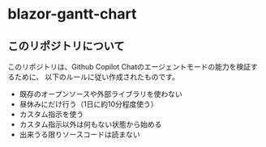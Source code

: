 # blazor-gantt-chart
## このリポジトリについて
このリポジトリは、Github Copilot Chatのエージェントモードの能力を検証するために、
以下のルールに従い作成されたものです。

- 既存のオープンソースや外部ライブラリを使わない
- 昼休みにだけ行う（1日に約10分程度使う）
- カスタム指示を使う
- カスタム指示以外は何もない状態から始める
- 出来うる限りソースコードは読まない
